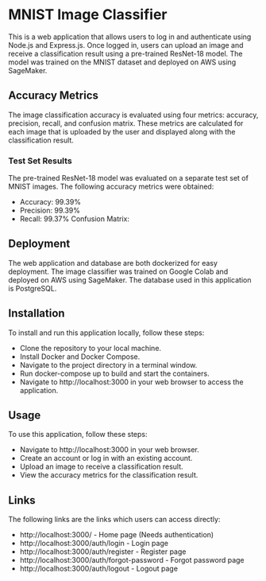 # MNIST Image Classifier
This is a web application that allows users to log in and authenticate using Node.js and Express.js. Once logged in, users can upload an image and receive a classification result using a pre-trained ResNet-18 model. The model was trained on the MNIST dataset and deployed on AWS using SageMaker.

## Accuracy Metrics
The image classification accuracy is evaluated using four metrics: accuracy, precision, recall, and confusion matrix. These metrics are calculated for each image that is uploaded by the user and displayed along with the classification result.

### Test Set Results
The pre-trained ResNet-18 model was evaluated on a separate test set of MNIST images. The following accuracy metrics were obtained:

- Accuracy: 99.39%
- Precision: 99.39%
- Recall: 99.37%
Confusion Matrix:



## Deployment
The web application and database are both dockerized for easy deployment. The image classifier was trained on Google Colab and deployed on AWS using SageMaker. The database used in this application is PostgreSQL.

## Installation
To install and run this application locally, follow these steps:

- Clone the repository to your local machine.
- Install Docker and Docker Compose.
- Navigate to the project directory in a terminal window.
- Run docker-compose up to build and start the containers.
- Navigate to http://localhost:3000 in your web browser to access the application.

## Usage
To use this application, follow these steps:

- Navigate to http://localhost:3000 in your web browser.
- Create an account or log in with an existing account.
- Upload an image to receive a classification result.
- View the accuracy metrics for the classification result.

## Links

The following links are the links which users can access directly:

- http://localhost:3000/ - Home page (Needs authentication)
- http://localhost:3000/auth/login - Login page
- http://localhost:3000/auth/register - Register page
- http://localhost:3000/auth/forgot-password - Forgot password page
- http://localhost:3000/auth/logout - Logout page

